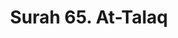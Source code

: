 ---
title       : "Surah 65. At-Talaq"
DATE        : 7/25/2018 9:18:18 AM
draft       : false
TYPE        : "quran"

BookCode    : "ARB"
SurahNumber : "65"
TotalAyah   : "12"
---